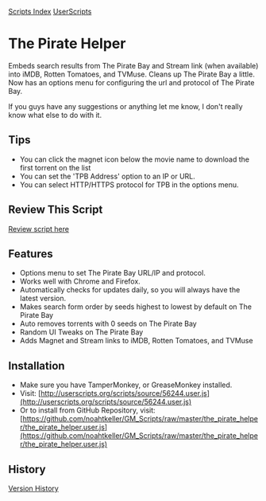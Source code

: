 [Scripts Index](https://github.com/noahtkeller/GM_Scripts)
[UserScripts](http://userscripts.org/scripts/show/56244)

# The Pirate Helper

Embeds search results from The Pirate Bay and Stream link (when available)
into iMDB, Rotten Tomatoes, and TVMuse. Cleans up The Pirate Bay
a little. Now has an options menu for configuring the url and protocol of The Pirate Bay.

If you guys have any suggestions or anything let me know, I don't really know what else to do with it.

## Tips
* You can click the magnet icon below the movie name to download the first torrent on the list
* You can set the 'TPB Address' option to an IP or URL.
* You can select HTTP/HTTPS protocol for TPB in the options menu.

## Review This Script
[Review script here](http://userscripts.org/reviews/new?script_id=56244)

## Features

* Options menu to set The Pirate Bay URL/IP and protocol.
* Works well with Chrome and Firefox.
* Automatically checks for updates daily, so you will always have the latest version.
* Makes search form order by seeds highest to lowest by default on The Pirate Bay
* Auto removes torrents with 0 seeds on The Pirate Bay
* Random UI Tweaks on The Pirate Bay
* Adds Magnet and Stream links to iMDB, Rotten Tomatoes, and TVMuse

## Installation

* Make sure you have TamperMonkey, or GreaseMonkey installed.
* Visit: [http://userscripts.org/scripts/source/56244.user.js](http://userscripts.org/scripts/source/56244.user.js)
* Or to install from GitHub Repository, visit: [https://github.com/noahtkeller/GM_Scripts/raw/master/the_pirate_helper/the_pirate_helper.user.js](https://github.com/noahtkeller/GM_Scripts/raw/master/the_pirate_helper/the_pirate_helper.user.js)

## History

[Version History](https://github.com/noahtkeller/GM_Scripts/blob/master/the_pirate_helper/HISTORY.md)

